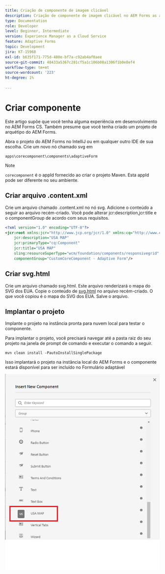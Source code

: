 ```yaml
---
title: Criação de componente de imagem clicável
description: Criação de componente de imagem clicável no AEM Forms as a Cloud Service
type: Documentation
role: Developer
level: Beginner, Intermediate
version: Experience Manager as a Cloud Service
feature: Adaptive Forms
topic: Development
jira: KT-15968
exl-id: b635f171-775d-480e-bf7a-c92ab4af0aee
source-git-commit: 48433a5367c281cf5a1c106b08a1306f1b0e8ef4
workflow-type: tm+mt
source-wordcount: '223'
ht-degree: 1%

---
```


# Criar componente

Este artigo supõe que você tenha alguma experiência em desenvolvimento no AEM Forms CS. Também presume que você tenha criado um projeto de arquétipo do AEM Forms.

Abra o projeto do AEM Forms no IntelliJ ou em qualquer outro IDE de sua escolha. Crie um novo nó chamado svg em

```
apps\corecomponent\components\adaptiveForm
```

>[!NOTE]
>
> ``corecomponent`` é o appId fornecido ao criar o projeto Maven. Esta appId pode ser diferente no seu ambiente.


## Criar arquivo .content.xml

Crie um arquivo chamado .content.xml no nó svg. Adicione o conteúdo a seguir ao arquivo recém-criado. Você pode alterar jcr:description,jcr:title e o componentGroup de acordo com seus requisitos.

```xml
<?xml version="1.0" encoding="UTF-8"?>
<jcr:root xmlns:jcr="http://www.jcp.org/jcr/1.0" xmlns:cq="http://www.day.com/jcr/cq/1.0" xmlns:sling="http://sling.apache.org/jcr/sling/1.0"
    jcr:description="USA MAP"
    jcr:primaryType="cq:Component"
    jcr:title="USA MAP"
    sling:resourceSuperType="wcm/foundation/components/responsivegrid"
    componentGroup="CustomCoreComponent - Adaptive Form"/>
```

## Criar svg.html

Crie um arquivo chamado svg.html. Este arquivo renderizará o mapa do SVG dos EUA. Copie o conteúdo de [svg.html](assets/svg.html) no arquivo recém-criado. O que você copiou é o mapa do SVG dos EUA. Salve o arquivo.

## Implantar o projeto

Implante o projeto na instância pronta para nuvem local para testar o componente.

Para implantar o projeto, você precisará navegar até a pasta raiz do seu projeto na janela de prompt de comando e executar o comando a seguir.

```
mvn clean install -PautoInstallSinglePackage
```

Isso implantará o projeto na instância local do AEM Forms e o componente estará disponível para ser incluído no Formulário adaptável

![mapa dos eua](./assets/usa-map.png)
